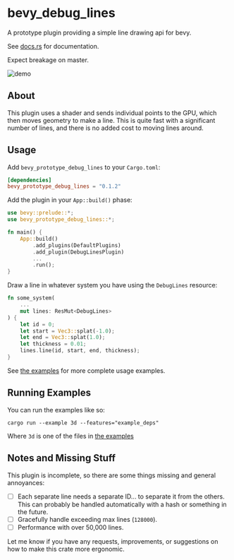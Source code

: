 # bevy_debug_lines
A prototype plugin providing a simple line drawing api for bevy.

See [docs.rs](https://docs.rs/bevy_prototype_debug_lines/) for documentation.

Expect breakage on master.

![demo](https://github.com/Toqozz/bevy_debug_lines/blob/master/demo.gif)

## About
This plugin uses a shader and sends individual points to the GPU, which then moves geometry to make a line.  This is quite fast with a significant number of lines, and there is no added cost to moving lines around.

## Usage
Add `bevy_prototype_debug_lines` to your `Cargo.toml`:
```toml
[dependencies]
bevy_prototype_debug_lines = "0.1.2"
```

Add the plugin in your `App::build()` phase:
```rust
use bevy::prelude::*;
use bevy_prototype_debug_lines::*;

fn main() {
    App::build()
        .add_plugins(DefaultPlugins)
        .add_plugin(DebugLinesPlugin)
        ...
        .run();
}
```

Draw a line in whatever system you have using the `DebugLines` resource:
```rust
fn some_system(
    ...
    mut lines: ResMut<DebugLines>
) {
    let id = 0;
    let start = Vec3::splat(-1.0);
    let end = Vec3::splat(1.0);
    let thickness = 0.01;
    lines.line(id, start, end, thickness);
}
```

See [the examples](https://github.com/Toqozz/bevy_debug_lines/tree/master/examples) for more complete usage examples.

## Running Examples
You can run the examples like so:
```shell
cargo run --example 3d --features="example_deps"
```

Where `3d` is one of the files in [the examples](https://github.com/Toqozz/bevy_debug_lines/tree/master/examples)

## Notes and Missing Stuff
This plugin is incomplete, so there are some things missing and general annoyances:
- [ ] Each separate line needs a separate ID... to separate it from the others.  This can probably be handled automatically with a hash or something in the future.
- [ ] Gracefully handle exceeding max lines (`128000`).
- [ ] Performance with over 50,000 lines.

Let me know if you have any requests, improvements, or suggestions on how to make this crate more ergonomic.
